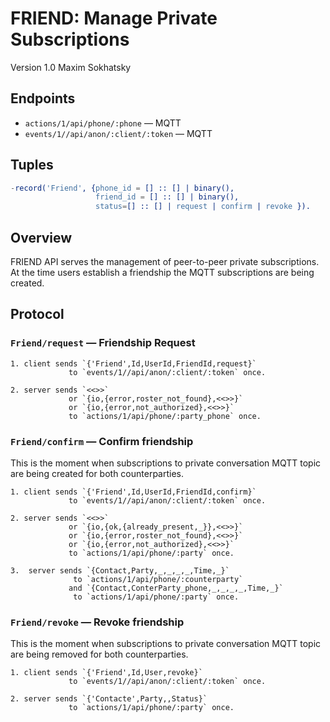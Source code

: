 FRIEND: Manage Private Subscriptions
====================================

Version 1.0 Maxim Sokhatsky

Endpoints
---------

* `actions/1/api/phone/:phone` — MQTT
* `events/1//api/anon/:client/:token` — MQTT

Tuples
------

```erlang
-record('Friend', {phone_id = [] :: [] | binary(),
                   friend_id = [] :: [] | binary(),
                   status=[] :: [] | request | confirm | revoke }).
```

Overview
--------

FRIEND API serves the management of peer-to-peer private subscriptions.
At the time users establish a friendship the MQTT subscriptions are being created.

Protocol
--------

### `Friend/request` — Friendship Request

```
1. client sends `{'Friend',Id,UserId,FriendId,request}`
             to `events/1//api/anon/:client/:token` once.
```

```
2. server sends `<<>>`
             or `{io,{error,roster_not_found},<<>>}`
             or `{io,{error,not_authorized},<<>>}`
             to `actions/1/api/phone/:party_phone` once.
```

### `Friend/confirm` — Confirm friendship

This is the moment when subscriptions to private
conversation MQTT topic are being created for both counterparties.

```
1. client sends `{'Friend',Id,UserId,FriendId,confirm}`
             to `events/1//api/anon/:client/:token` once.
```

```
2. server sends `<<>>`
             or `{io,{ok,{already_present,_}},<<>>}`
             or `{io,{error,roster_not_found},<<>>}`
             or `{io,{error,not_authorized},<<>>}`
             to `actions/1/api/phone/:party` once.
```

```
3.  server sends `{Contact,Party,_,_,_,_,Time,_}`
              to `actions/1/api/phone/:counterparty`
             and `{Contact,ConterParty_phone,_,_,_,_,Time,_}`
              to `actions/1/api/phone/:party` once.
```

### `Friend/revoke` — Revoke friendship

This is the moment when subscriptions to private
conversation MQTT topic are being removed for both counterparties.

```
1. client sends `{'Friend',Id,User,revoke}`
             to `events/1//api/anon/:client/:token` once.
```

```
2. server sends `{'Contacte',Party,,Status}`
             to `actions/1/api/phone/:party` once.
```

